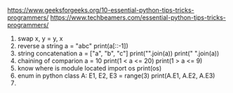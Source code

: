 
https://www.geeksforgeeks.org/10-essential-python-tips-tricks-programmers/
https://www.techbeamers.com/essential-python-tips-tricks-programmers/

1. swap
x, y = y, x
2. reverse a string
a = "abc"
print(a[::-1])
3. string concatenation
a = ["a", "b", "c"]
print("".join(a))
print(" ".join(a))
4. chaining of comparion
a = 10
print(1 < a <= 20)
print(1 > a <= 9)
5. know where is module located
import os
print(os)
6. enum in python
class A:
    E1, E2, E3 = range(3)
print(A.E1, A.E2, A.E3)
7. 